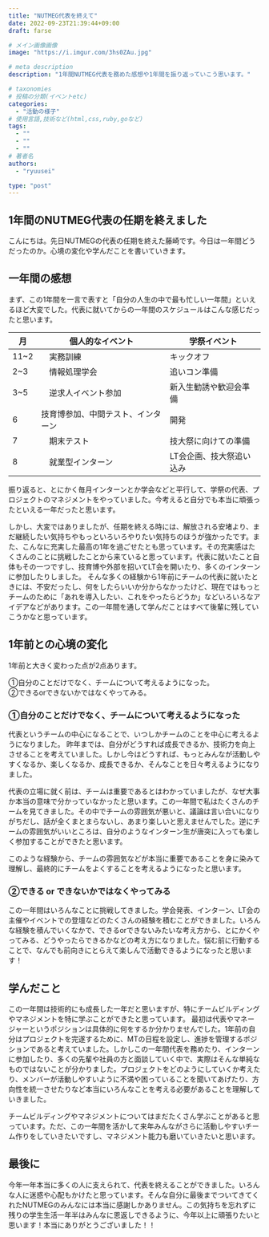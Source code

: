 ```yaml
---
title: "NUTMEG代表を終えて"
date: 2022-09-23T21:39:44+09:00
draft: farse

# メイン画像画像
image: "https://i.imgur.com/3hs0ZAu.jpg"

# meta description
description: "1年間NUTMEG代表を務めた感想や1年間を振り返っていこう思います。"

# taxonomies
# 投稿の分類(イベントetc)
categories:
  - "活動の様子"
# 使用言語,技術など(html,css,ruby,goなど)
tags:
  - ""
  - ""
  - ""
# 著者名
authors:
  - "ryuusei"

type: "post"
---
```

## 1年間のNUTMEG代表の任期を終えました

こんにちは。先日NUTMEGの代表の任期を終えた藤崎です。今日は一年間どうだったのか。心境の変化や学んだことを書いていきます。

## 一年間の感想

まず、この1年間を一言で表すと「自分の人生の中で最も忙しい一年間」といえるほど大変でした。代表に就いてからの一年間のスケジュールはこんな感じだったと思います。

| 月 | 個人的なイベント | 学祭イベント |
| -----| -------- | -------- |
| 11~2 |　実務訓練| キックオフ|
| 2~3  |　情報処理学会| 追いコン準備|
| 3~5  |　逆求人イベント参加| 新入生勧誘や歓迎会準備 |
| 6    | 技育博参加、中間テスト、インターン| 開発　|
| 7  　|　期末テスト|  技大祭に向けての準備  |
| 8  　|　就業型インターン　|  LT会企画、技大祭追い込み |

振り返ると、とにかく毎月インターンとか学会などと平行して、学祭の代表、プロジェクトのマネジメントをやっていました。今考えると自分でも本当に頑張ったといえる一年だったと思います。

しかし、大変ではありましたが、任期を終える時には、解放される安堵より、まだ継続したい気持ちやもっといろいろやりたい気持ちのほうが強かったです。また、こんなに充実した最高の1年を過ごせたとも思っています。その充実感はたくさんのことに挑戦したことから来ていると思っています。代表に就いたこと自体もその一つですし、技育博や外部を招いてLT会を開いたり、多くのインターンに参加したりしました。
そんな多くの経験から1年前にチームの代表に就いたときには、不安だったし、何をしたらいいか分からなかったけど、現在ではもっとチームのために「あれを導入したい、これをやったらどうか」などいろいろなアイデアなどがあります。この一年間を通して学んだことはすべて後輩に残していこうかなと思っています。

## 1年前との心境の変化

1年前と大きく変わった点が2点あります。

①自分のことだけでなく、チームについて考えるようになった。<br>
②できるorできないかではなくやってみる。

### ①自分のことだけでなく、チームについて考えるようになった

代表というチームの中心になることで、いつしかチームのことを中心に考えるようになりました。
昨年までは、自分がどうすれば成長できるか、技術力を向上させることを考えていました。しかし今はどうすれば、もっとみんなが活動しやすくなるか、楽しくなるか、成長できるか、そんなことを日々考えるようになりました。

代表の立場に就く前は、チームは重要であるとはわかっていましたが、なぜ大事か本当の意味で分かっていなかったと思います。この一年間で私はたくさんのチームを見てきました。その中でチームの雰囲気が悪いと、議論は言い合いになりがちだし、話が全くまとまらないし、あまり楽しいと思えませんでした。逆にチームの雰囲気がいいところは、自分のようなインターン生が唐突に入っても楽しく参加することができたと思います。

このような経験から、チームの雰囲気などが本当に重要であることを身に染みて理解し、最終的にチームをよくすることを考えるようになったと思います。

### ②できる or できないかではなくやってみる

この一年間はいろんなことに挑戦してきました。学会発表、インターン、LT会の主催やイベントでの登壇などのたくさんの経験を積むことができました。いろんな経験を積んでいくなかで、できるorできないみたいな考え方から、とにかくやってみる、どうやったらできるかなどの考え方になりました。悩む前に行動することで、なんでも前向きにとらえて楽しんで活動できるようになったと思います！

## 学んだこと

この一年間は技術的にも成長した一年だと思いますが、特にチームビルディングやマネジメントを特に学ぶことができたと思っています。
最初は代表やマネージャーというポジションは具体的に何をするか分かりませんでした。1年前の自分はプロジェクトを完遂するために、MTの日程を設定し、進捗を管理するポジションであると考えていました。しかしこの一年間代表を務めたり、インターンに参加したり、多くの先輩や社員の方と面談していく中で、実際はそんな単純なものではないことが分かりました。プロジェクトをどのようにしていくか考えたり、メンバーが活動しやすいように不満や困っていることを聞いてあげたり、方向性を統一させたりなど本当にいろんなことを考える必要があることを理解していきました。

チームビルディングやマネジメントについてはまだたくさん学ぶことがあると思っています。ただ、この一年間を活かして来年みんながさらに活動しやすいチーム作りをしていきたいですし、マネジメント能力も磨いていきたいと思います。

## 最後に

今年一年本当に多くの人に支えられて、代表を終えることができました。いろんな人に迷惑や心配もかけたと思っています。そんな自分に最後までついてきてくれたNUTMEGのみんなには本当に感謝しかありません。この気持ちを忘れずに残りの学生生活一年半はみんなに恩返しできるように、今年以上に頑張りたいと思います！本当にありがとうございました！！
